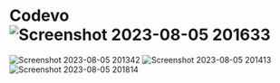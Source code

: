 # Codevo![Screenshot 2023-08-05 201633](https://github.com/livujjwal/Codevo/assets/132872642/901dce99-58fd-4bdc-b226-17dcdca8de0a)
![Screenshot 2023-08-05 201342](https://github.com/livujjwal/Codevo/assets/132872642/c5ee6031-1840-4aa0-8275-a135e7c7b1a2)
![Screenshot 2023-08-05 201413](https://github.com/livujjwal/Codevo/assets/132872642/2988cc82-8716-46b6-ad9a-e8d3d628fa64)
![Screenshot 2023-08-05 201814](https://github.com/livujjwal/Codevo/assets/132872642/5554b214-827c-43e8-80a5-c93e6acecd69)
